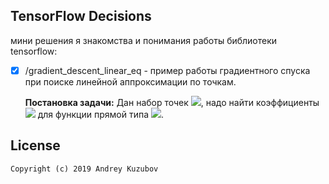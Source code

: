 ## TensorFlow Decisions
мини решения я знакомства и понимания работы библиотеки tensorflow:    

* [X] /gradient_descent_linear_eq - пример работы градиентного спуска при поиске линейной аппроксимации по точкам.
    
    <b>Постановка задачи:</b> Дан набор точек <img src="https://latex.codecogs.com/svg.latex?(x,y)"/>, надо найти коэффициенты <img src="https://latex.codecogs.com/svg.latex?(k,l)" />   для функции прямой типа
    <img src="https://latex.codecogs.com/svg.latex?y=kx+l"/>.  



 ## License
```
Copyright (c) 2019 Andrey Kuzubov
```
